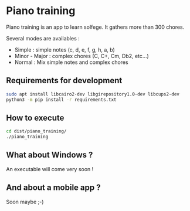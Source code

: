 # Piano training

Piano training is an app to learn solfege.
It gathers more than 300 chores.

Several modes are availables :
* Simple : simple notes (c, d, e, f, g, h, a, b)
* Minor - Major : complex chores (C, C+, Cm, Db2, etc...)
* Normal : Mix simple notes and complex chores

## Requirements for development

```bash
sudo apt install libcairo2-dev libgirepository1.0-dev libcups2-dev
python3 -m pip install -r requirements.txt
```

## How to execute

```bash
cd dist/piano_training/
./piano_training
```

## What about Windows ?

An executable will come very soon !

## And about a mobile app ?

Soon maybe ;-)


